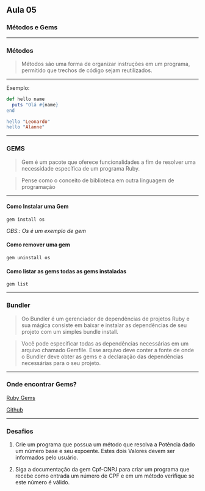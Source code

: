 ## Aula 05

### Métodos e Gems

---

### Métodos

> Métodos são uma forma de organizar instruções em um programa, permitido que trechos de código sejam reutilizados.

---

Exemplo:

```ruby
def hello name
  puts "Olá #{name}
end

hello "Leonardo"
hello "Alanne"
```
---

### GEMS

> Gem é um pacote que oferece funcionalidades a fim de resolver uma necessidade específica de um programa Ruby.

> Pense como o conceito de biblioteca em outra linguagem de programação

---

#### Como Instalar uma Gem

```
gem install os
```
_OBS.: Os é um exemplo de gem_

#### Como remover uma gem 

```
gem uninstall os
```
#### Como listar as gems todas as gems instaladas

```
gem list
```
---

### Bundler

> Oo Bundler é um gerenciador de dependências de projetos Ruby e sua mágica consiste em baixar e instalar as dependências de seu projeto com um simples bundle install.

> Você pode especificar todas as dependências necessárias em um arquivo chamado Gemfile. Esse arquivo deve conter a fonte de onde o Bundler deve obter as gems e a declaração das dependências necessárias para o seu projeto.

---

### Onde encontrar Gems?

[Ruby Gems](https://rubygems.org/)

[Github](https://github.com/)

---

### Desafios

1.	Crie um programa que possua um método que resolva a Potência dado um número base e seu expoente. Estes dois Valores devem ser informados pelo usuário.

2.	Siga a documentação da gem Cpf-CNPJ para criar um programa que recebe como entrada um número de CPF e em um método verifique se este número é válido.

